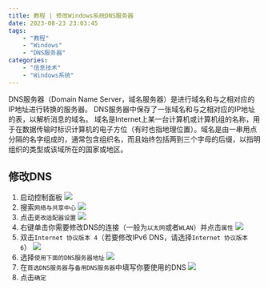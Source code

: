 ```yaml
---
title: 教程 | 修改Windows系统DNS服务器
date: 2023-08-23 23:03:45
tags:
    - "教程"
    - "Windows"
    - "DNS服务器"
categories:
    - "信息技术"
    - "Windows系统"
---
```

DNS服务器（Domain Name Server，域名服务器）是进行域名和与之相对应的IP地址进行转换的服务器。
DNS服务器中保存了一张域名和与之相对应的IP地址 的表，以解析消息的域名。 域名是Internet上某一台计算机或计算机组的名称，用于在数据传输时标识计算机的电子方位（有时也指地理位置）。域名是由一串用点分隔的名字组成的，通常包含组织名，而且始终包括两到三个字母的后缀，以指明组织的类型或该域所在的国家或地区。
<!-- more -->
## 修改DNS
1. 启动控制面板
![](https://file.yms.tdrweb.top/img/ymsblog/change_dns_win/1.png)
2. 搜索`网络与共享中心` 
![](https://file.yms.tdrweb.top/img/ymsblog/change_dns_win/2.png)
3. 点击`更改适配器设置`
![](https://file.yms.tdrweb.top/img/ymsblog/change_dns_win/3.png)
4. 右键单击你需要修改DNS的连接（一般为`以太网`或者`WLAN`）并点击`属性`
![](https://file.yms.tdrweb.top/img/ymsblog/change_dns_win/4.png)
5. 双击`Internet 协议版本 4`（若要修改IPv6 DNS，请选择`Internet 协议版本 6`）
![](https://file.yms.tdrweb.top/img/ymsblog/change_dns_win/5.png)
6. 选择`使用下面的DNS服务器地址`
![](https://file.yms.tdrweb.top/img/ymsblog/change_dns_win/6.png)
7. 在`首选DNS服务器`与`备用DNS服务器`中填写你要使用的DNS
![](https://file.yms.tdrweb.top/img/ymsblog/change_dns_win/7.png)
8. 点击`确定`

